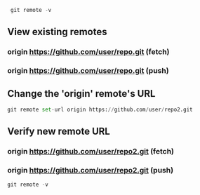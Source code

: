 

```python
 git remote -v
```

## View existing remotes
### origin  https://github.com/user/repo.git (fetch)
### origin  https://github.com/user/repo.git (push)




## Change the 'origin' remote's URL


```python
git remote set-url origin https://github.com/user/repo2.git
```

## Verify new remote URL
### origin  https://github.com/user/repo2.git (fetch)
### origin  https://github.com/user/repo2.git (push)

```python
git remote -v
```
